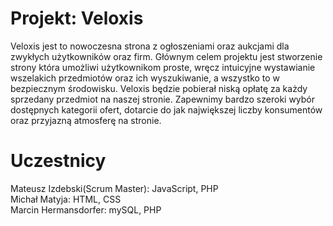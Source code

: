 # Projekt: Veloxis
Veloxis jest to nowoczesna strona z ogłoszeniami oraz aukcjami dla zwykłych użytkowników oraz firm. Głównym celem projektu jest stworzenie strony która umożliwi użytkownikom proste, wręcz intuicyjne wystawianie wszelakich przedmiotów oraz ich wyszukiwanie, a wszystko to w bezpiecznym środowisku. Veloxis będzie pobierał niską opłatę za każdy sprzedany przedmiot na naszej stronie. Zapewnimy bardzo szeroki wybór dostępnych kategorii ofert, dotarcie do jak największej liczby konsumentów oraz przyjazną atmosferę na stronie.

# Uczestnicy</br>
Mateusz Izdebski(Scrum Master): JavaScript, PHP</br>
Michał Matyja: HTML, CSS</br>
Marcin Hermansdorfer: mySQL, PHP</br>
